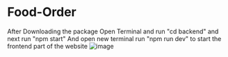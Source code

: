 # Food-Order

After Downloading the package 
Open Terminal and run "cd backend" and next run "npm start"
And open new terminal run "npm run dev" to start the frontend part of the website
![image](https://github.com/GuruReyo/Food-Order/assets/104758375/e8f58b2a-6b32-43a4-bfc9-1ecdc78bdbc8)

 
